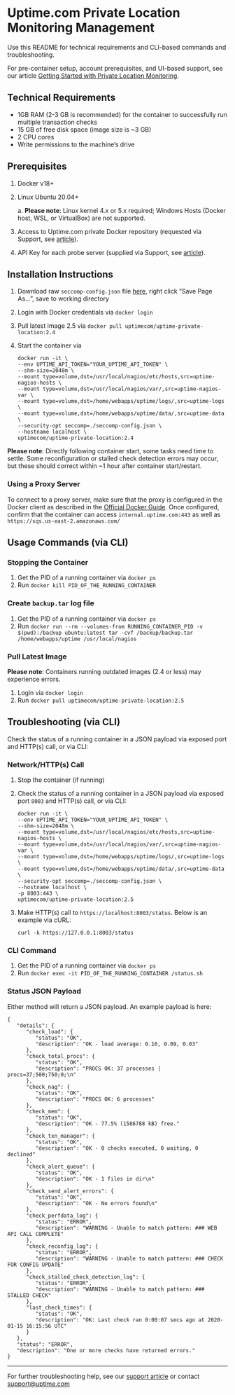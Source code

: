 # Uptime.com Private Location Monitoring Management

Use this README for technical requirements and CLI-based commands and troubleshooting.

For pre-container setup, account prerequisites, and UI-based support, see our article [Getting Started with Private Location Monitoring](https://support.uptime.com/hc/en-us/articles/360012622239-Getting-Started-with-Private-Location-Monitoring).


## Technical Requirements

- 1GB RAM (2-3 GB is recommended) for the container to successfully run multiple transaction checks
- 15 GB of free disk space (image size is ~3 GB)
- 2 CPU cores
- Write permissions to the machine’s drive

## Prerequisites

1. Docker v18+
2. Linux Ubuntu 20.04+
    
    a. **Please note**: Linux kernel 4.x or 5.x required; Windows Hosts (Docker host, WSL, or VirtualBox) are not supported.
    
3. Access to Uptime.com private Docker repository (requested via Support, see [article](https://support.uptime.com/hc/en-us/articles/360012622239-Getting-Started-with-Private-Location-Monitoring#prerequisites_account)).
4. API Key for each probe server (supplied via Support, see [article](https://support.uptime.com/hc/en-us/articles/360012622239-Getting-Started-with-Private-Location-Monitoring#prerequisites_pre_container)).

## Installation Instructions

1. Download raw `seccomp-config.json` file [here](https://raw.githubusercontent.com/uptime-com/uptime-private-location/master/seccomp-config.json), right click “Save Page As…”, save to working directory
2. Login with Docker credentials via `docker login`
3. Pull latest image 2.5 via `docker pull uptimecom/uptime-private-location:2.4`
4. Start the container via

	```
	docker run -it \
    --env UPTIME_API_TOKEN="YOUR_UPTIME_API_TOKEN" \
    --shm-size=2048m \
    --mount type=volume,dst=/usr/local/nagios/etc/hosts,src=uptime-nagios-hosts \
    --mount type=volume,dst=/usr/local/nagios/var/,src=uptime-nagios-var \
    --mount type=volume,dst=/home/webapps/uptime/logs/,src=uptime-logs \
    --mount type=volume,dst=/home/webapps/uptime/data/,src=uptime-data \
    --security-opt seccomp=./seccomp-config.json \
    --hostname localhost \
    uptimecom/uptime-private-location:2.4
	```

**Please note**: Directly following container start, some tasks need time to settle. Some reconfiguration or stalled check detection errors may occur, but these should correct within ~1 hour after container start/restart.

### Using a Proxy Server

To connect to a proxy server, make sure that the proxy is configured in the Docker client as described in the [Official Docker Guide](https://docs.docker.com/network/proxy/).
Once configured, confirm that the container can access `internal.uptime.com:443` as well as `https://sqs.us-east-2.amazonaws.com/`

## Usage Commands (via CLI)

### Stopping the Container

1. Get the PID of a running container via `docker ps`
2. Run `docker kill PID_OF_THE_RUNNING_CONTAINER`

### Create `backup.tar` log file

1. Get the PID of a running container via `docker ps`
2. Run `docker run --rm --volumes-from RUNNING_CONTAINER_PID -v $(pwd):/backup ubuntu:latest tar -cvf /backup/backup.tar /home/webapps/uptime /usr/local/nagios`

### Pull Latest Image

**Please note**: Containers running outdated images (2.4 or less) may experience errors. 

1. Login via `docker login`
2. Run `docker pull uptimecom/uptime-private-location:2.5`

## Troubleshooting (via CLI)

Check the status of a running container in a JSON payload via exposed port and HTTP(s) call, or via CLI:

### Network/HTTP(s) Call

1. Stop the container (if running)
2. Check the status of a running container in a JSON payload via exposed port `8003` and HTTP(s) call, or via CLI:
	
	```
	docker run -it \
    --env UPTIME_API_TOKEN="YOUR_UPTIME_API_TOKEN" \
    --shm-size=2048m \
    --mount type=volume,dst=/usr/local/nagios/etc/hosts,src=uptime-nagios-hosts \
    --mount type=volume,dst=/usr/local/nagios/var/,src=uptime-nagios-var \
    --mount type=volume,dst=/home/webapps/uptime/logs/,src=uptime-logs \
    --mount type=volume,dst=/home/webapps/uptime/data/,src=uptime-data \
    --security-opt seccomp=./seccomp-config.json \
    --hostname localhost \
    -p 8003:443 \
    uptimecom/uptime-private-location:2.5
	```
3. Make HTTP(s) call to `https://localhost:8003/status`. Below is an example via cURL:

	```
	curl -k https://127.0.0.1:8003/status
	```

### CLI Command

1. Get the PID of a running container via `docker ps`
2. Run `docker exec -it PID_OF_THE_RUNNING_CONTAINER /status.sh`

### Status JSON Payload

Either method will return a JSON payload. An example payload is here:

	{
	   "details": {
	      "check_load": {
	         "status": "OK",
	         "description": "OK - load average: 0.16, 0.09, 0.03"
	      },
	      "check_total_procs": {
	         "status": "OK",
	         "description": "PROCS OK: 37 processes | procs=37;500;750;0;\n"
	      },
	      "check_nag": {
	         "status": "OK",
	         "description": "PROCS OK: 6 processes"
	      },
	      "check_mem": {
	         "status": "OK",
	         "description": "OK - 77.5% (1586788 kB) free."
	      },
	      "check_txn_manager": {
	         "status": "OK",
	         "description": "OK - 0 checks executed, 0 waiting, 0 declined"
	      },
	      "check_alert_queue": {
	         "status": "OK",
	         "description": "OK - 1 files in dir\n"
	      },
	      "check_send_alert_errors": {
	         "status": "OK",
	         "description": "OK - No errors found\n"
	      },
	      "check_perfdata_log": {
	         "status": "ERROR",
	         "description": "WARNING - Unable to match pattern: ### WEB API CALL COMPLETE"
	      },
	      "check_reconfig_log": {
	         "status": "ERROR",
	         "description": "WARNING - Unable to match pattern: ### CHECK FOR CONFIG UPDATE"
	      },
	      "check_stalled_check_detection_log": {
	         "status": "ERROR",
	         "description": "WARNING - Unable to match pattern: ### STALLED CHECK"
	      },
	      "last_check_times": {
	         "status": "OK",
	         "description": "OK: Last check ran 0:00:07 secs ago at 2020-01-15 16:15:56 UTC"
	      }
	   },
	   "status": "ERROR",
	   "description": "One or more checks have returned errors."
	}

---

For further troubleshooting help, see our [support article](https://support.uptime.com/hc/en-us/articles/360012622239-Getting-Started-with-Private-Location-Monitoring) or contact <support@uptime.com>
